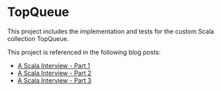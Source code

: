 # TopQueue

This project includes the implementation and tests for the custom Scala
collection TopQueue.

This project is referenced in the following blog posts:

- [A Scala Interview - Part 1][post1]
- [A Scala Interview - Part 2][post2]
- [A Scala Interview - Part 3][post3]

[post1]: https://type.penryu.app/2018/07/scala-interview-1/
[post2]: https://type.penryu.app/2018/07/scala-interview-2/
[post3]: https://type.penryu.app/2018/07/scala-interview-3/
